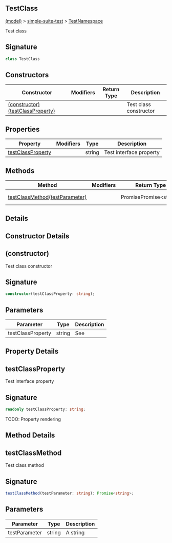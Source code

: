 
## TestClass

[(model)](/index) &gt; [simple-suite-test](/simple-suite-test) &gt; [TestNamespace](/simple-suite-test/testnamespace)

Test class

## Signature

```typescript
class TestClass 
```

## Constructors

|  Constructor | Modifiers | Return Type | Description |
|  --- | --- | --- | --- |
|  [(constructor)(testClassProperty)](/simple-suite-test/testnamespace/testclass#_constructor_-Constructor) |  |  | Test class constructor |

## Properties

|  Property | Modifiers | Type | Description |
|  --- | --- | --- | --- |
|  [testClassProperty](/simple-suite-test/testnamespace/testclass#testclassproperty-Property) |  | string | Test interface property |

## Methods

|  Method | Modifiers | Return Type | Description |
|  --- | --- | --- | --- |
|  [testClassMethod(testParameter)](/simple-suite-test/testnamespace/testclass#testclassmethod-Method) |  | PromisePromise&lt;string&gt; | Test class method |

## Details

## Constructor Details

## (constructor)

Test class constructor

## Signature

```typescript
constructor(testClassProperty: string);
```

## Parameters

|  Parameter | Type | Description |
|  --- | --- | --- |
|  testClassProperty | string | See  |

## Property Details

## testClassProperty

Test interface property

## Signature

```typescript
readonly testClassProperty: string;
```
TODO: Property rendering

## Method Details

## testClassMethod

Test class method

## Signature

```typescript
testClassMethod(testParameter: string): Promise<string>;
```

## Parameters

|  Parameter | Type | Description |
|  --- | --- | --- |
|  testParameter | string | A string |

